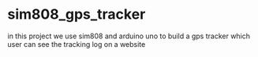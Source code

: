 # sim808_gps_tracker
in this project we use sim808 and arduino uno to build a gps tracker which user can see the tracking log on a website 
